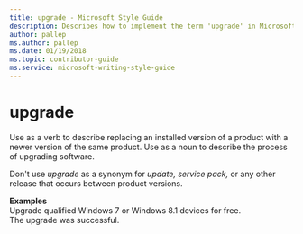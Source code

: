 ```yaml
---
title: upgrade - Microsoft Style Guide
description: Describes how to implement the term 'upgrade' in Microsoft content and provides examples of using the term 'upgrade' in content.
author: pallep
ms.author: pallep
ms.date: 01/19/2018
ms.topic: contributor-guide
ms.service: microsoft-writing-style-guide
---
```


# upgrade

Use
as a verb to describe replacing an installed version of a product with a
newer version of the same product. Use as a noun to describe the
process of upgrading software. 

Don't use *upgrade* as a synonym for *update,* *service pack,* or any other release that occurs between product versions.

**Examples**  
Upgrade qualified Windows 7 or Windows 8.1 devices for free.  
The upgrade was successful.  
